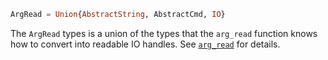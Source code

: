 ```julia
ArgRead = Union{AbstractString, AbstractCmd, IO}
```

The `ArgRead` types is a union of the types that the `arg_read` function knows how to convert into readable IO handles. See [`arg_read`](@ref) for details.
